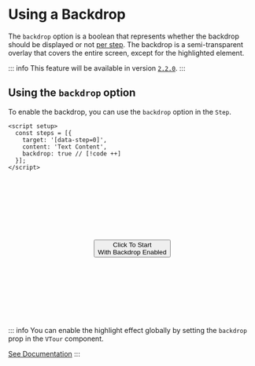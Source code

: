 # Using a Backdrop
The `backdrop` option is a boolean that represents whether the backdrop should be displayed or not <u>per step</u>. The backdrop is a semi-transparent overlay that covers the entire screen, except for the highlighted element.

::: info
This feature will be available in version [`2.2.0`](./roadmap#_2-2-0-2024-08-13-🚧).
:::

## Using the `backdrop` option
To enable the backdrop, you can use the `backdrop` option in the `Step`.

```vue
<script setup>
  const steps = [{
    target: '[data-step=0]',
    content: 'Text Content',
    backdrop: true // [!code ++]
  }];
</script>
```

<style>
    .custom-block.example {
        display: flex;
        justify-content: center;
        align-items: center;

        padding: 1rem;
        height: 16rem;
        background-color: var(--vp-c-bg-alt);
        text-align: center;
    }
</style>

<script setup>
import { ref } from 'vue';
import VTour from '../../src/components/VTour.vue';
import "../../src/style/style.scss";

const vTourComponent = ref();
const steps = [{ target: '[data-step="0"]', content: 'Click "Done" to close the Tooltip', backdrop: true }];

function clickToStart() {
    vTourComponent.value.startTour();
}
</script>

<VTour ref="vTourComponent" :steps="steps" saveToLocalStorage='never' noScroll/>

<div class="custom-block example">
    <button data-step="0" @click="clickToStart">Click To Start<br>With Backdrop Enabled</button>
</div>

::: info
You can enable the highlight effect globally by setting the `backdrop` prop in the `VTour` component.

[See Documentation](./using-a-backdrop.md)
:::